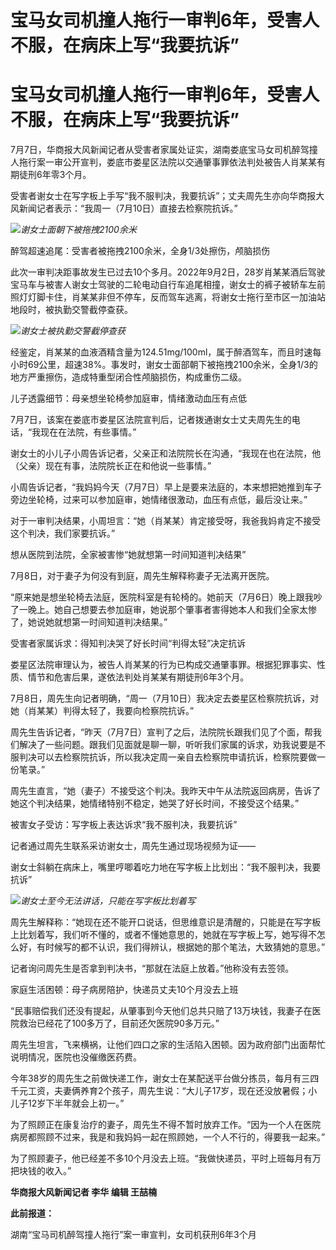 # 宝马女司机撞人拖行一审判6年，受害人不服，在病床上写“我要抗诉”

# 宝马女司机撞人拖行一审判6年，受害人不服，在病床上写“我要抗诉”

7月7日，华商报大风新闻记者从受害者家属处证实，湖南娄底宝马女司机醉驾撞人拖行案一审公开宣判，娄底市娄星区法院以交通肇事罪依法判处被告人肖某某有期徒刑6年零3个月。

受害者谢女士在写字板上手写“我不服判决，我要抗诉”；丈夫周先生亦向华商报大风新闻记者表示：“我周一（7月10日）直接去检察院抗诉。”

![](https://inews.gtimg.com/om_bt/OmLClT5xPSsr_pvHjkGZLKWcGRG9P3XNt9RIucS9zJRukAA/1000)_谢女士面朝下被拖拽2100余米_

醉驾超速追尾：受害者被拖拽2100余米，全身1/3处擦伤，颅脑损伤

此次一审判决距事故发生已过去10个多月。2022年9月2日，28岁肖某某酒后驾驶宝马车与被害人谢女士驾驶的二轮电动自行车追尾相撞，谢女士的裤子被轿车左前照灯灯脚卡住，肖某某非但不停车，反而驾车逃离，将谢女士拖行至市区一加油站地段时，被执勤交警截停查获。

![](https://inews.gtimg.com/om_bt/OLL7fEEiMSMeGmmPsN8KkXdTexQ93SosCNTKzHmaX1JoIAA/1000)_谢女士被执勤交警截停查获_

经鉴定，肖某某的血液酒精含量为124.51mg/100ml，属于醉酒驾车，而且时速每小时69公里，超速38%。事发时，谢女士面部朝下被拖拽2100余米，全身1/3的地方严重擦伤，造成特重型闭合性颅脑损伤，构成重伤二级。

儿子透露细节：母亲想坐轮椅参加庭审，情绪激动血压有点低

7月7日，该案在娄底市娄星区法院宣判后，记者拨通谢女士丈夫周先生的电话，“我现在在法院，有些事情。”

谢女士的小儿子小周告诉记者，父亲正和法院院长在沟通，“我现在也在法院，他（父亲）现在有事，法院院长正在和他说一些事情。”

小周告诉记者，“我妈妈今天（7月7日）早上是要来法庭的，本来想把她推到车子旁边坐轮椅，过来可以参加庭审，她情绪很激动，血压有点低，最后没让来。”

对于一审判决结果，小周坦言：“她（肖某某）肯定接受呀，我爸我妈肯定不接受这个判决，我们家要抗诉。”

想从医院到法院，全家被害惨“她就想第一时间知道判决结果”

7月8日，对于妻子为何没有到庭，周先生解释称妻子无法离开医院。

“原来她是想坐轮椅去法庭，医院科室是有轮椅的。她前天（7月6日）晚上跟我吵了一晚上。她自己想要去参加庭审，她说那个肇事者害得她本人和我们全家太惨了，她说她就想第一时间知道判决结果。”

受害者家属诉求：得知判决哭了好长时间“判得太轻”决定抗诉

娄星区法院审理认为，被告人肖某某的行为已构成交通肇事罪。根据犯罪事实、性质、情节和危害后果，遂依法判处肖某某有期徒刑6年3个月。

7月8日，周先生向记者明确，“周一（7月10日）我决定去娄星区检察院抗诉，对她（肖某某）判得太轻了，我要向检察院抗诉。”

周先生告诉记者，“昨天（7月7日）宣判了之后，法院院长跟我们见了个面，帮我们解决了一些问题。跟我们见面就是聊一聊，听听我们家属的诉求，劝我说要是不服判决可以去检察院抗诉，所以我决定周一亲自去检察院申请抗诉，检察院要做一份笔录。”

周先生直言，“她（妻子）不接受这个判决。我昨天中午从法院返回病房，告诉了她这个判决结果，她情绪特别不稳定，她哭了好长时间，不接受这个结果。”

被害女子受访：写字板上表达诉求“我不服判决，我要抗诉”

记者通过周先生联系采访谢女士，周先生通过现场视频为证——

谢女士斜躺在病床上，嘴里哼唧着吃力地在写字板上比划出：“我不服判决，我要抗诉”

![](https://inews.gtimg.com/om_bt/O0qdRA3YUEHAJHMH5dqNbDUL9SQemAAiQrTG0VWvkbNRAAA/1000)_谢女士至今无法讲话，只能在写字板比划着写_

周先生解释称：“她现在还不能开口说话，但思维意识是清醒的，只能是在写字板上比划着写，我们听不懂的，或者不懂她意思的，她就在写字板上写，她写得不怎么好，有时候写的都不认识，我们得辨认，根据她的那个笔法，大致猜她的意思。”

记者询问周先生是否拿到判决书，“那就在法庭上放着。”他称没有去签领。

家庭生活困顿：母子病房陪护，快递员丈夫10个月没去上班

“民事赔偿我们还没有提起，从肇事到今天他们总共只赔了13万块钱，我妻子在医院救治已经花了100多万了，目前还欠医院90多万元。”

周先生坦言，飞来横祸，让他们四口之家的生活陷入困顿。因为政府部门出面帮忙说明情况，医院也没催缴医药费。

今年38岁的周先生之前做快递工作，谢女士在某配送平台做分拣员，每月有三四千元工资，夫妻俩养育2个孩子，周先生说：“大儿子17岁，现在还没放暑假；小儿子12岁下半年就会上初一。”

为了照顾正在康复治疗的妻子，周先生不得不暂时放弃工作。“因为一个人在医院病房都照顾不过来，我是和我妈妈一起在照顾她，一个人不行的，得要我一起来。”

为了照顾妻子，他已经差不多10个月没去上班。“我做快递员，平时上班每月有万把块钱的收入。”

**华商报大风新闻记者 李华 编辑 王喆楠**

**此前报道：**

湖南“宝马司机醉驾撞人拖行”案一审宣判，女司机获刑6年3个月

